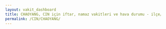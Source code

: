 ```yaml
---
layout: vakit_dashboard
title: CHAOYANG, CIN için iftar, namaz vakitleri ve hava durumu - ilçe/eyalet seç
permalink: /CIN/CHAOYANG/
---
```


<script type="text/javascript">
  var GLOBAL_COUNTRY = 'CIN';
  var GLOBAL_CITY = 'CHAOYANG';
  var GLOBAL_STATE = '';
  var lat = 72;
  var lon = 21;
</script>
